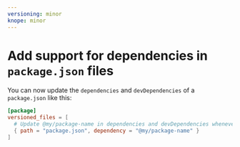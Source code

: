 ```yaml
---
versioning: minor
knope: minor
---
```


# Add support for dependencies in `package.json` files

You can now update the `dependencies` and `devDependencies` of a `package.json` like this:

```toml
[package]
versioned_files = [
  # Update @my/package-name in dependencies and devDependencies whenever this package version updates
  { path = "package.json", dependency = "@my/package-name" }
]
```
